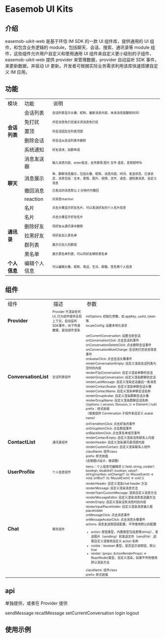 # Easemob UI Kits

## 介绍

easemob-uikit-web 是基于环信 IM SDK 的一款 UI 组件库，提供通用的 UI 组件，和包含业务逻辑的 module，包括聊天、会话、搜索、通讯录等 module 组件，这些组件允许用户自定义和使用通用 UI 组件来自定义更小级别的子组件，easemob-uikit-web 提供 provider 来管理数据，provider 自动监听 SDK 事件，来更新数据，并驱动 UI 更新。开发者可根据实际业务需求利用该库快速搭建自定义 IM 应用。

## 功能

<table>
    <tr>
        <td>模块</td>
        <td>功能</td>
        <td>说明</td>
    </tr>
   <tr>
      <td rowspan="6" style=font-weight:bold>会话列表</td>
   </tr>
   <tr>
      <td>会话列表</td>
      <td style=font-size:10px>会话列表显示头像、昵称、最新消息内容、未读消息提醒和时间）</td>
   </tr>
   <tr>
      <td>免打扰</td>
      <td style=font-size:10px>开启消息免打扰或关闭消息免打扰</td>
   </tr>
   <tr>
      <td>置顶</td>
      <td style=font-size:10px>将会话固定在列表顶部</td>
   </tr>
   <tr>
      <td>删除会话</td>
      <td style=font-size:10px>将会话从会话列表中删除</td>
   </tr>
   <tr>
      <td>系统通知</td>
      <td style=font-size:10px>好友请求，加群申请</td>
   </tr>
    <tr>
      <td rowspan="6" style=font-weight:bold>聊天</td>
   </tr>
   <tr>
      <td>消息发送器</td>
      <td style=font-size:10px>输入消息内容，enter发送，支持表情 图片 文件 语音，音视频呼叫</td>
   </tr>
   <tr>
      <td>消息展示</td>
      <td style=font-size:10px>单、群聊消息展示，包括头像、昵称、消息内容、时间、发送状态、已读状态，消息包括：文本、表情、图片、视频、文件、语音、通知类消息、自定义消息</td>
   </tr>
   <tr>
      <td>撤回消息</td>
      <td style=font-size:10px>已发出的消息默认 2 分钟内可撤回</td>
   </tr>
   <tr>
      <td>reaction</td>
      <td style=font-size:10px>对消息reaction</td>
   </tr>
   <tr>
      <td>名片</td>
      <td style=font-size:10px>点击头像显示好友名片，可以发送好友的个人名片信息</td>
   </tr>
   <tr>
      <td rowspan="6" style=font-weight:bold>通讯录</td>
   </tr>
   <tr>
      <td>名片</td>
      <td style=font-size:10px>点击头像显示好友名片</td>
   </tr>
   <tr>
      <td>删除好友</td>
      <td style=font-size:10px>将好友从通讯录中删除</td>
   </tr>
   <tr>
      <td>拉黑好友</td>
      <td style=font-size:10px>将好友加入黑名单</td>
   </tr>
   <tr>
      <td>群列表</td>
      <td style=font-size:10px>展示已加入的群组</td>
   </tr>
   <tr>
      <td>黑名单</td>
      <td style=font-size:10px>展示黑名单列表，可以将好友移除黑名单</td>
   </tr>
   <tr>
      <td rowspan="3" style=font-weight:bold>个人信息</td>
   </tr>
   <tr>
      <td>编辑个人信息</td>
      <td style=font-size:10px>可以编辑头像、昵称、电话、生日、邮箱、签名等个人信息</td>
   </tr>
</table>

## 组件

<table>
    <tr>
        <td>组件</td>
        <td>描述</td>
        <td>参数</td>
    </tr> 
   <tr>
      <td style=font-weight:bold>Provider</td>
      <td style=font-size:10px>Provider 不渲染任何UI, 只为组件提供全局上下文，自动监听SDK事件，向下传递数据，驱动组件渲染</td>
      <td style=font-size:10px>
      initOptions: 初始化参数，如 appKey, useId, token等  <br/>
      localeConfig: 设置本地化语言 <br/>
      </td>
   </tr>
   <tr>
      <td style=font-weight:bold>ConversationList</td>
      <td style=font-size:10px>会话列表组件</td>
      <td style=font-size:10px>
      setCurrentConversation: 设置当前会话 <br/>
      onConversationClick: 点击会话的事件 <br/>
      onConversationDeleteClick: 点击删除会话事件 <br/>
      onConversationMuteChange: 会话免打扰状态改变事件 <br/>
      onAvatarClick: 点击会话头像事件 <br/>
      renderConversationEmpty: 自定义渲染会话列表为空时的内容 <br/>
      renderP2pConversation: 自定义渲染单聊的会话 <br/>
      renderGroupConversation: 自定义渲染群聊的会话 <br/>
      renderLastMessage: 自定义渲染会话最后一条消息 <br/>
      renderContactAvatar: 自定义渲染单聊会话头像 <br/>
      renderContactName: 自定义渲染单聊会话名称 <br/>
      renderGroupAvatar: 自定义渲染群聊会话头像 <br/>
      renderGroupName: 自定义渲染群聊会话名称 <br/>
      ((options: { session: ISession; }) => Element | null)<br/>
      prefix：样式前缀<br/>
      （或者提供 Conversation 子组件来自定义 avatar name）
      </td>
   </tr>
   <tr>
      <td style=font-weight:bold>ContactList</td>
      <td style=font-size:10px>通讯录组件</td>
      <td style=font-size:10px>
      onFriendItemClick: 点击好友的事件 <br/>
      onGroupItemClick: 点击群组事件 <br/>
      onBlackItemClick: 点击黑名单成员事件 <br/>
      renderContactEmpty: 自定义渲染没有联系人内容 <br/>
      renderHeader: 自定义渲染通讯录顶部内容 <br/>
      renderCustomContact: 自定义渲染联系人组件 <br/>
      className: 组件class <br/>
      prefix: 样式前缀<br/>
      (会根据UI设计，做调整)
      </td>
   </tr>
   <tr>
      <td style=font-weight:bold>UserProfile</td>
      <td style=font-size:10px>个人信息组件</td>
      <td style=font-size:10px>
      items：个人信息可编辑项
      [{
         field: string;
         visible?: boolean;
         disabled?: boolean;
         value?: string|number;
         onChange?: (e: MouseEvent) => void;
         onBlur?: (e: MouseEvent) => void
      }]
      </td>
   </tr>
   <tr>
      <td style=font-weight:bold>Chat</td>
      <td style=font-size:10px>聊天组件</td>
      <td style=font-size:10px>
      renderHeader: 自定义渲染chat header 方法 <br/>
      renderMessage: 自定义渲染消息方法 <br/>
      renderTeamCustomMessage: 渲染自定义消息方法 <br/>
      renderMessageEditor: 自定义渲染消息发送器方法 <br/>
      renderEmpty: 自定义渲染没有消息时的内容 <br/>
      renderInputPlaceHolder: 自定义渲染消息输入框 placeholder<br/>
      onMessageClick: 点击消息事件 <br/>
      onMessageAvatarClick: 点击消息头像事件 <br/>
      actions: 消息发送按钮组配置，不传使用默认的配置
      <ul>
         <li>action: 按钮类型，内置类型包括表情(emoji）、发送图片（sendImg）和发送文件（sendFile）,如需自定义请使用自定义 action 名称</li>
         <li>visible：boolean 类型，是否显示该按钮，默认 true</li>
         <li>render: (props: ActionRenderProps) => ReactNode}类型，自定义渲染，如果不传则使用默认渲染方法</li>
      </ul>
      className: 组件class<br/>
      prefix: 样式前缀<br/>
      </td>
   </tr>
</table>

## api

单独提供，或者在 Provider 提供

sendMessage recallMessage setCurrentConversation login logout

## 使用示例

<Provider init={}>
   <div>
      <ConversationList/>
   </div>
   <div>
      <Chat/>
   </div>
</Provider>
